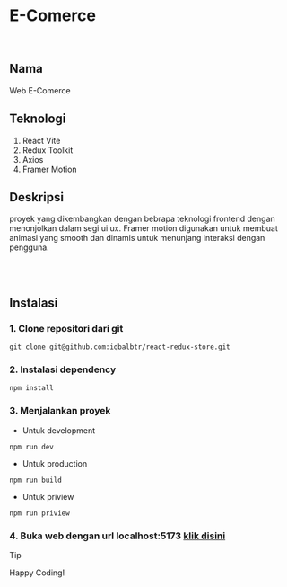 # E-Comerce

<br>

## Nama 
Web E-Comerce 

## Teknologi 
1. React Vite
2. Redux Toolkit
3. Axios
4. Framer Motion

## Deskripsi
proyek yang dikembangkan dengan bebrapa teknologi frontend dengan menonjolkan dalam segi ui ux. Framer motion digunakan untuk membuat animasi yang smooth dan dinamis untuk menunjang interaksi dengan pengguna.

<br>
<br>

## Instalasi
### 1. Clone repositori dari git
```git
git clone git@github.com:iqbalbtr/react-redux-store.git
```
### 2. Instalasi dependency
```
npm install
```
### 3. Menjalankan proyek
* Untuk development
```
npm run dev
```
* Untuk production
```
npm run build
```
* Untuk priview
```
npm run priview
```

### 4. Buka web dengan url localhost:5173 [klik disini](localhost:3000)

> [!TIP]
> Happy Coding!